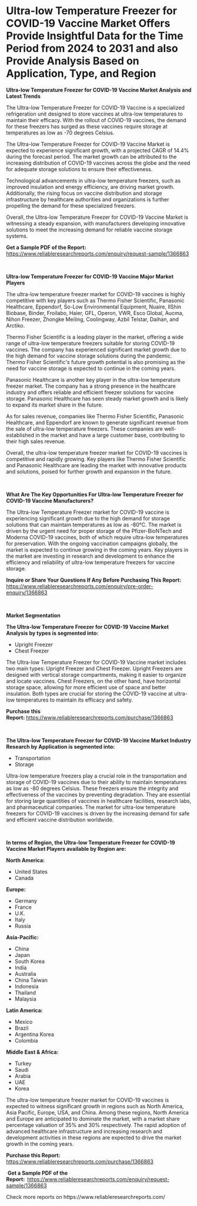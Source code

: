 <p><h1>Ultra-low Temperature Freezer for COVID-19 Vaccine Market Offers Provide Insightful Data for the Time Period from 2024 to 2031 and also Provide Analysis Based on Application, Type, and Region</h1></p><p><strong>Ultra-low Temperature Freezer for COVID-19 Vaccine Market Analysis and Latest Trends</strong></p>
<p><p>The Ultra-low Temperature Freezer for COVID-19 Vaccine is a specialized refrigeration unit designed to store vaccines at ultra-low temperatures to maintain their efficacy. With the rollout of COVID-19 vaccines, the demand for these freezers has surged as these vaccines require storage at temperatures as low as -70 degrees Celsius.</p><p>The Ultra-low Temperature Freezer for COVID-19 Vaccine Market is expected to experience significant growth, with a projected CAGR of 14.4% during the forecast period. The market growth can be attributed to the increasing distribution of COVID-19 vaccines across the globe and the need for adequate storage solutions to ensure their effectiveness.</p><p>Technological advancements in ultra-low temperature freezers, such as improved insulation and energy efficiency, are driving market growth. Additionally, the rising focus on vaccine distribution and storage infrastructure by healthcare authorities and organizations is further propelling the demand for these specialized freezers.</p><p>Overall, the Ultra-low Temperature Freezer for COVID-19 Vaccine Market is witnessing a steady expansion, with manufacturers developing innovative solutions to meet the increasing demand for reliable vaccine storage systems.</p></p>
<p><strong>Get a Sample PDF of the Report:&nbsp;</strong> <a href="https://www.reliableresearchreports.com/enquiry/request-sample/1366863">https://www.reliableresearchreports.com/enquiry/request-sample/1366863</a></p>
<p>&nbsp;</p>
<p><strong>Ultra-low Temperature Freezer for COVID-19 Vaccine Major Market Players</strong></p>
<p><p>The ultra-low temperature freezer market for COVID-19 vaccines is highly competitive with key players such as Thermo Fisher Scientific, Panasonic Healthcare, Eppendorf, So-Low Environmental Equipment, Nuaire, IlShin Biobase, Binder, Froilabo, Haier, GFL, Operon, VWR, Esco Global, Aucma, Nihon Freezer, Zhongke Meiling, Coolingway, Azbil Telstar, Daihan, and Arctiko.</p><p>Thermo Fisher Scientific is a leading player in the market, offering a wide range of ultra-low temperature freezers suitable for storing COVID-19 vaccines. The company has experienced significant market growth due to the high demand for vaccine storage solutions during the pandemic. Thermo Fisher Scientific's future growth potential is also promising as the need for vaccine storage is expected to continue in the coming years.</p><p>Panasonic Healthcare is another key player in the ultra-low temperature freezer market. The company has a strong presence in the healthcare industry and offers reliable and efficient freezer solutions for vaccine storage. Panasonic Healthcare has seen steady market growth and is likely to expand its market share in the future.</p><p>As for sales revenue, companies like Thermo Fisher Scientific, Panasonic Healthcare, and Eppendorf are known to generate significant revenue from the sale of ultra-low temperature freezers. These companies are well-established in the market and have a large customer base, contributing to their high sales revenue.</p><p>Overall, the ultra-low temperature freezer market for COVID-19 vaccines is competitive and rapidly growing. Key players like Thermo Fisher Scientific and Panasonic Healthcare are leading the market with innovative products and solutions, poised for further growth and expansion in the future.</p></p>
<p>&nbsp;</p>
<p><strong>What Are The Key Opportunities For Ultra-low Temperature Freezer for COVID-19 Vaccine Manufacturers?</strong></p>
<p><p>The Ultra-low Temperature Freezer market for COVID-19 vaccine is experiencing significant growth due to the high demand for storage solutions that can maintain temperatures as low as -80°C. The market is driven by the urgent need for proper storage of the Pfizer-BioNTech and Moderna COVID-19 vaccines, both of which require ultra-low temperatures for preservation. With the ongoing vaccination campaigns globally, the market is expected to continue growing in the coming years. Key players in the market are investing in research and development to enhance the efficiency and reliability of ultra-low temperature freezers for vaccine storage.</p></p>
<p><strong>Inquire or Share Your Questions If Any Before Purchasing This Report:</strong> <a href="https://www.reliableresearchreports.com/enquiry/pre-order-enquiry/1366863">https://www.reliableresearchreports.com/enquiry/pre-order-enquiry/1366863</a></p>
<p>&nbsp;</p>
<p><strong>Market Segmentation</strong></p>
<p><strong>The Ultra-low Temperature Freezer for COVID-19 Vaccine Market Analysis by types is segmented into:</strong></p>
<p><ul><li>Upright Freezer</li><li>Chest Freezer</li></ul></p>
<p><p>The Ultra-low Temperature Freezer for COVID-19 Vaccine market includes two main types: Upright Freezer and Chest Freezer. Upright Freezers are designed with vertical storage compartments, making it easier to organize and locate vaccines. Chest Freezers, on the other hand, have horizontal storage space, allowing for more efficient use of space and better insulation. Both types are crucial for storing the COVID-19 vaccine at ultra-low temperatures to maintain its efficacy and safety.</p></p>
<p><strong>Purchase this Report:&nbsp;</strong><a href="https://www.reliableresearchreports.com/purchase/1366863">https://www.reliableresearchreports.com/purchase/1366863</a></p>
<p>&nbsp;</p>
<p><strong>The Ultra-low Temperature Freezer for COVID-19 Vaccine Market Industry Research by Application is segmented into:</strong></p>
<p><ul><li>Transportation</li><li>Storage</li></ul></p>
<p><p>Ultra-low temperature freezers play a crucial role in the transportation and storage of COVID-19 vaccines due to their ability to maintain temperatures as low as -80 degrees Celsius. These freezers ensure the integrity and effectiveness of the vaccines by preventing degradation. They are essential for storing large quantities of vaccines in healthcare facilities, research labs, and pharmaceutical companies. The market for ultra-low temperature freezers for COVID-19 vaccines is driven by the increasing demand for safe and efficient vaccine distribution worldwide.</p></p>
<p>&nbsp;</p>
<p><strong>In terms of Region, the Ultra-low Temperature Freezer for COVID-19 Vaccine Market Players available by Region are:</strong></p>
<p>
    <p> <strong> North America: </strong>
        <ul>
            <li>United States</li>
            <li>Canada</li>
        </ul>
        </p> 
    <p> <strong> Europe: </strong>
        <ul>
            <li>Germany</li>
            <li>France</li>
            <li>U.K.</li>
            <li>Italy</li>
            <li>Russia</li>
        </ul>
        </p> 
    <p> <strong> Asia-Pacific: </strong>
        <ul>
            <li>China</li>
            <li>Japan</li>
            <li>South Korea</li>
            <li>India</li>
            <li>Australia</li>
            <li>China Taiwan</li>
            <li>Indonesia</li>
            <li>Thailand</li>
            <li>Malaysia</li>
        </ul>
        </p> 
    <p> <strong> Latin America: </strong>
        <ul>
            <li>Mexico</li>
            <li>Brazil</li>
            <li>Argentina Korea</li>
            <li>Colombia</li>
        </ul>
        </p> 
    <p> <strong> Middle East & Africa: </strong>
        <ul>
            <li>Turkey</li>
            <li>Saudi</li>
            <li>Arabia</li>
            <li>UAE</li>
            <li>Korea</li>
        </ul>
    </p>
    </p>
<p><p>The ultra-low temperature freezer market for COVID-19 vaccines is expected to witness significant growth in regions such as North America, Asia Pacific, Europe, USA, and China. Among these regions, North America and Europe are anticipated to dominate the market, with a market share percentage valuation of 35% and 30% respectively. The rapid adoption of advanced healthcare infrastructure and increasing research and development activities in these regions are expected to drive the market growth in the coming years.</p></p>
<p><strong>Purchase this Report: </strong><a href="https://www.reliableresearchreports.com/purchase/1366863">https://www.reliableresearchreports.com/purchase/1366863</a></p>
<p>&nbsp;<strong>Get a Sample PDF of the Report:&nbsp;&nbsp;</strong><a href="https://www.reliableresearchreports.com/enquiry/request-sample/1366863">https://www.reliableresearchreports.com/enquiry/request-sample/1366863</a></p>
<p><strong></strong></p>
<p>Check more reports on https://www.reliableresearchreports.com/</p>